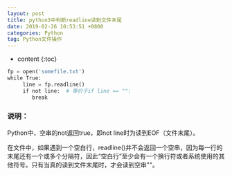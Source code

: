 ```yaml
---
layout: post
title: python3中判断readline读到文件末尾
date: 2019-02-26 10:53:51 +0800
categories: Python
tag: Python文件操作
---
```


* content
{:toc}


```python
fp = open('somefile.txt')
while True:
     line = fp.readline()
     if not line:  # 等价于if line == "":
        break
```
### 说明：
Python中，空串的not返回true，即not line时为读到EOF（文件末尾）。

在文件中，如果遇到一个空白行，readline()并不会返回一个空串，因为每一行的末尾还有一个或多个分隔符，因此“空白行”至少会有一个换行符或者系统使用的其他符号。只有当真的读到文件末尾时，才会读到空串""。